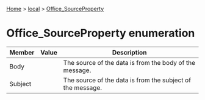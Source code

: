 [Home](./index) &gt; [local](local.md) &gt; [Office\_SourceProperty](local.office_sourceproperty.md)

# Office\_SourceProperty enumeration

|  Member | Value | Description |
|  --- | --- | --- |
|  Body |  | The source of the data is from the body of the message. |
|  Subject |  | The source of the data is from the subject of the message. |

